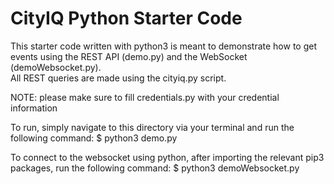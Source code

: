 # CityIQ Python Starter Code

This starter code written with python3 is meant to demonstrate how to get events using the REST API (demo.py) and the WebSocket (demoWebsocket.py).  
All REST queries are made using the cityiq.py script.

NOTE: please make sure to fill credentials.py with your credential information

To run, simply navigate to this directory via your terminal and run the following command:
$ python3 demo.py

To connect to the websocket using python, after importing the relevant pip3 packages, run the following command:
$ python3 demoWebsocket.py
